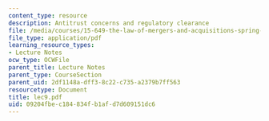 ```yaml
---
content_type: resource
description: Antitrust concerns and regulatory clearance
file: /media/courses/15-649-the-law-of-mergers-and-acquisitions-spring-2003/09204fbec184834fb1afd7d609151dc6_lec9.pdf
file_type: application/pdf
learning_resource_types:
- Lecture Notes
ocw_type: OCWFile
parent_title: Lecture Notes
parent_type: CourseSection
parent_uid: 2df1148a-dff3-8c22-c735-a2379b7ff563
resourcetype: Document
title: lec9.pdf
uid: 09204fbe-c184-834f-b1af-d7d609151dc6
---
```

